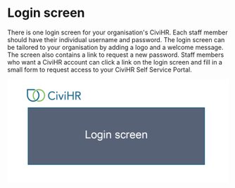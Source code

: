 Login screen
==========

There is one login screen for your organisation's CiviHR. Each staff member should have their individual username and password. The login screen can be tailored to your organisation by adding a logo and a welcome message. The screen also contains a link to request a new password. Staff members who want a CiviHR account can click a link on the login screen and fill in a small form to request access to your CiviHR Self Service Portal. 

![image](../img/login.gif)
